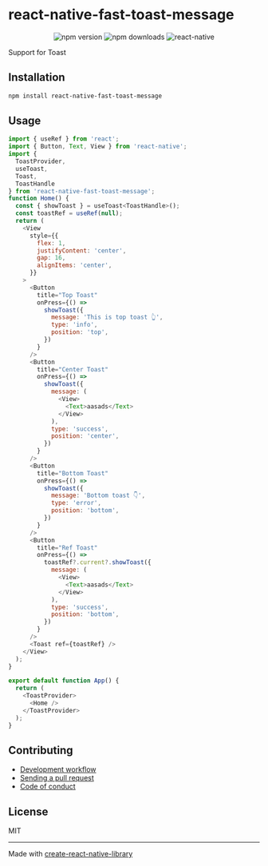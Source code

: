 # react-native-fast-toast-message
<p align="center">
  <img src="https://img.shields.io/npm/v/react-native-fast-toast-message?color=green" alt="npm version" />
  <img src="https://img.shields.io/npm/dm/react-native-fast-toast-message" alt="npm downloads" />
  <img src="https://img.shields.io/badge/react--native-0.70+-blue" alt="react-native" />
</p>

Support for Toast

## Installation


```sh
npm install react-native-fast-toast-message
```


## Usage


```js
import { useRef } from 'react';
import { Button, Text, View } from 'react-native';
import {
  ToastProvider,
  useToast,
  Toast,
  ToastHandle
} from 'react-native-fast-toast-message';
function Home() {
  const { showToast } = useToast<ToastHandle>();
  const toastRef = useRef(null);
  return (
    <View
      style={{
        flex: 1,
        justifyContent: 'center',
        gap: 16,
        alignItems: 'center',
      }}
    >
      <Button
        title="Top Toast"
        onPress={() =>
          showToast({
            message: 'This is top toast 👆',
            type: 'info',
            position: 'top',
          })
        }
      />
      <Button
        title="Center Toast"
        onPress={() =>
          showToast({
            message: (
              <View>
                <Text>aasads</Text>
              </View>
            ),
            type: 'success',
            position: 'center',
          })
        }
      />
      <Button
        title="Bottom Toast"
        onPress={() =>
          showToast({
            message: 'Bottom toast 👇',
            type: 'error',
            position: 'bottom',
          })
        }
      />
      <Button
        title="Ref Toast"
        onPress={() =>
          toastRef?.current?.showToast({
            message: (
              <View>
                <Text>aasads</Text>
              </View>
            ),
            type: 'success',
            position: 'bottom',
          })
        }
      />
      <Toast ref={toastRef} />
    </View>
  );
}

export default function App() {
  return (
    <ToastProvider>
      <Home />
    </ToastProvider>
  );
}

```


## Contributing

- [Development workflow](CONTRIBUTING.md#development-workflow)
- [Sending a pull request](CONTRIBUTING.md#sending-a-pull-request)
- [Code of conduct](CODE_OF_CONDUCT.md)

## License

MIT

---

Made with [create-react-native-library](https://github.com/callstack/react-native-builder-bob)
